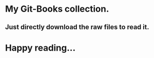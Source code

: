 # My Git-Books collection.

## Just directly download the raw files to read it.

# Happy reading...
